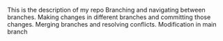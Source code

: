 This is the description of my repo
Branching and navigating between branches.
Making changes in different branches and committing those changes.
Merging branches and resolving conflicts.
Modification in main branch